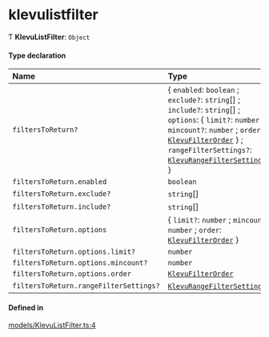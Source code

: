 # klevulistfilter
      
Ƭ **KlevuListFilter**: `Object`

#### Type declaration

| Name | Type |
| :------ | :------ |
| `filtersToReturn?` | { `enabled`: `boolean` ; `exclude?`: `string`[] ; `include?`: `string`[] ; `options`: { `limit?`: `number` ; `mincount?`: `number` ; `order`: [`KlevuFilterOrder`](enums/KlevuFilterOrder.md)  } ; `rangeFilterSettings?`: [`KlevuRangeFilterSettings`](klevurangefiltersettings.md)[]  } |
| `filtersToReturn.enabled` | `boolean` |
| `filtersToReturn.exclude?` | `string`[] |
| `filtersToReturn.include?` | `string`[] |
| `filtersToReturn.options` | { `limit?`: `number` ; `mincount?`: `number` ; `order`: [`KlevuFilterOrder`](enums/KlevuFilterOrder.md)  } |
| `filtersToReturn.options.limit?` | `number` |
| `filtersToReturn.options.mincount?` | `number` |
| `filtersToReturn.options.order` | [`KlevuFilterOrder`](enums/KlevuFilterOrder.md) |
| `filtersToReturn.rangeFilterSettings?` | [`KlevuRangeFilterSettings`](klevurangefiltersettings.md)[] |

#### Defined in

[models/KlevuListFilter.ts:4](https://github.com/klevultd/frontend-sdk/blob/6dc6e86/packages/klevu-core/src/models/KlevuListFilter.ts#L4)

